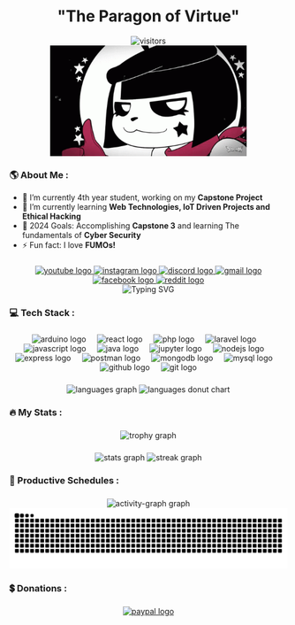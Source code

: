 <h1 align="center">"The Paragon of Virtue"</h1>
<div align="center">
    <img src="https://profile-counter.glitch.me/orangemintz/count.svg?" height="27" alt="visitors" />
</div>

<div align="center">
<img align="center" height="200" src="https://github.com/OrangeMintz/orangemintz/blob/main/GIF/ChuChu.gif" />
</div>

###

<h3 align="left">🌎 About Me :</h3>

- 🔭 I’m currently 4th year student, working on my **Capstone Project**
- 🌱 I’m currently learning **Web Technologies, IoT Driven Projects and Ethical Hacking**
- 🥅 2024 Goals: Accomplishing **Capstone 3** and learning The fundamentals of **Cyber Security**
- ⚡ Fun fact: I love **FUMOs!**

###

<div align="center">
    <a href="https://www.youtube.com/@OrangeMintz"><img
            src="https://img.shields.io/static/v1?message=Youtube&logo=youtube&label=&color=FF0000&logoColor=white&labelColor=&style=for-the-badge"
            height="35" alt="youtube logo" /> </a>
    <a href="https://www.instagram.com/OrangeMintz57/"> <img
            src="https://img.shields.io/static/v1?message=Instagram&logo=instagram&label=&color=E4405F&logoColor=white&labelColor=&style=for-the-badge"
            height="35" alt="instagram logo" /> </a>
    <a href="https://discord.com/users/505809822239948806"> <img
            src="https://img.shields.io/static/v1?message=Discord&logo=discord&label=&color=7289DA&logoColor=white&labelColor=&style=for-the-badge"
            height="35" alt="discord logo" /> </a>
    <a href="Nickzgacus@gmail.com"> <img
            src="https://img.shields.io/static/v1?message=Gmail&logo=gmail&label=&color=D14836&logoColor=white&labelColor=&style=for-the-badge"
            height="35" alt="gmail logo" /> </a>
    <a href="https://facebook.com/OrangeMintz"> <img
            src="https://img.shields.io/static/v1?message=Facebook&logo=facebook&label=&color=0866FF&logoColor=white&labelColor=&style=for-the-badge"
            height="35" alt="facebook logo" /> </a>
    <a href="https://www.reddit.com/user/OrangeMintz/"> <img
            src="https://img.shields.io/static/v1?message=Reddit&logo=reddit&label=&color=FF4500&logoColor=white&labelColor=&style=for-the-badge"
            height="35" alt="reddit logo" /> </a>
</div>

<div align="center"><a><img src="https://readme-typing-svg.demolab.com?font=Fira+Code&size=20&duration=3500&pause=800&color=FE428E&center=true&vCenter=true&width=435&lines=Repeating+by+trial+and+Error;Learning+Ethical+Hacking+atm...;Also%2C+I+love+my+%E2%99%A1Fumo%E2%99%A1" alt="Typing SVG" /></a>
</div>

<h3 align="left">💻 Tech Stack :</h3>

###

<div align="center">
  <img src="https://cdn.jsdelivr.net/gh/devicons/devicon/icons/arduino/arduino-original.svg" height="40" alt="arduino logo"  />
  <img width="12" />
  <img src="https://cdn.jsdelivr.net/gh/devicons/devicon/icons/react/react-original.svg" height="40" alt="react logo"  />
  <img width="12" />
  <img src="https://cdn.simpleicons.org/php/777BB4" height="40" alt="php logo"  />
  <img width="12" />
  <img src="https://cdn.simpleicons.org/laravel/FF2D20" height="40" alt="laravel logo"  />
  <img width="12" />
  <img src="https://cdn.jsdelivr.net/gh/devicons/devicon/icons/javascript/javascript-original.svg" height="40" alt="javascript logo"  />
  <img width="12" />
  <img src="https://cdn.jsdelivr.net/gh/devicons/devicon/icons/java/java-original.svg" height="40" alt="java logo"  />
  <img width="12" />
  <img src="https://cdn.jsdelivr.net/gh/devicons/devicon/icons/jupyter/jupyter-original.svg" height="40" alt="jupyter logo"  />
  <img width="12" />
  <img src="https://cdn.simpleicons.org/nodedotjs/339933" height="40" alt="nodejs logo"  />
  <img width="12" />
  <img src="https://cdn.simpleicons.org/express/dddddd" height="40" alt="express logo"  />
  <img width="12" />
  <img src="https://cdn.simpleicons.org/postman/" height="40" alt="postman logo"  />
  <img width="12" />
  <img src="https://skillicons.dev/icons?i=mongodb" height="40" alt="mongodb logo"  />
  <img width="12" />
  <img src="https://cdn.simpleicons.org/mysql/4479A1" height="40" alt="mysql logo"  />
  <img width="12" />
  <img src="https://cdn.simpleicons.org/github/ffffff" height="40" alt="github logo"  />
  <img width="12" />
  <img src="https://cdn.simpleicons.org/git/f14e32" height="40" alt="git logo"  />
  
###

<div align="center">
  <img src="https://github-readme-stats.vercel.app/api/top-langs?username=OrangeMintz&locale=en&layout=compact&card_width=320&langs_count=6&theme=radical&hide_border=false&order=2" height="200" alt="languages graph"  />
  <img src="https://github-readme-stats.vercel.app/api/top-langs/?username=OrangeMintz&theme=radical&layout=donut&card_width=320&hide_title=true" height="200" alt="languages donut chart"  />

</div>

###

<h3 align="left">🔥 My Stats :</h3>

###

<div align="center">
  <img src="https://github-profile-trophy.vercel.app?username=OrangeMintz&theme=radical&column=-1&row=1&margin-w=8&margin-h=8&no-bg=true&no-frame=false&order=4" height="100" alt="trophy graph"  />
</div>

###

<div align="center">
  <img src="https://github-readme-stats.vercel.app/api?username=OrangeMintz&show_icons=true&theme=radical&hide_rank=true" height="200" 
alt="stats graph"/>
  <img src="https://streak-stats.demolab.com?user=OrangeMintz&locale=en&mode=daily&theme=radical&hide_border=false&border_radius=5&order=3" height="200" alt="streak graph"  />
</div>

###

<h3 align="left">📅 Productive Schedules :</h3>

###

<div align="center">
  <img src="https://github-readme-activity-graph.vercel.app/graph?username=OrangeMintz&radius=8&theme=redical&area=true&order=5&custom_title=Contribution%20Graph&hide_border=false" height="400" alt="activity-graph graph"  />
</div>

<img src="https://raw.githubusercontent.com/OrangeMintz/orangemintz/output/snake.svg" alt="Snake animation" />

###

<h3 align="left">💲 Donations :</h3>

###

<div align="center">
    <a href="https://paypal.me/OrangeMint57?country.x=PH&locale.x=en_US"><img
            src="https://img.shields.io/static/v1?message=Paypal&logo=paypal&label=&color=0079C1&logoColor=white&labelColor=&style=for-the-badge"
            height="35" alt="paypal logo" /> </a>
</div>

